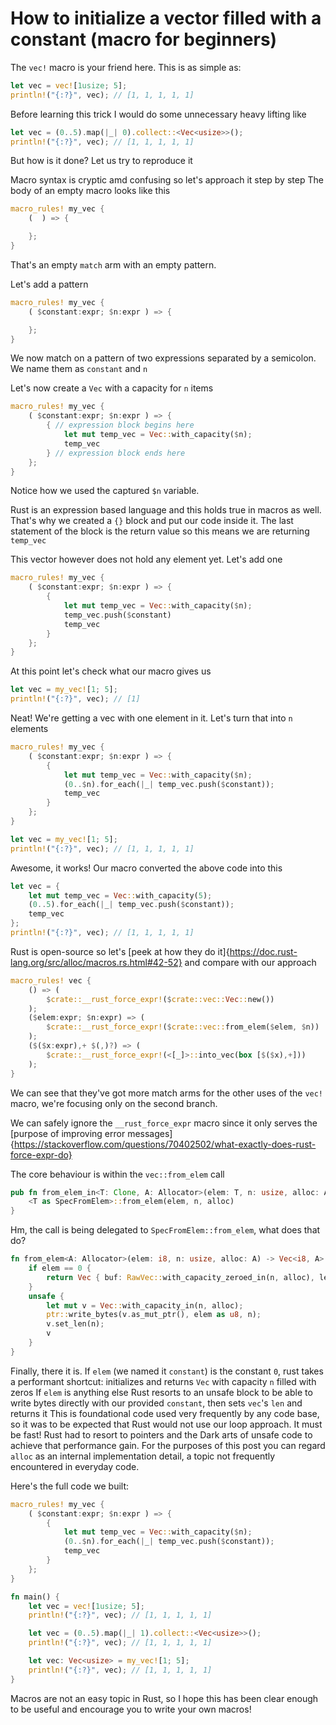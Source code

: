 # How to initialize a vector filled with a constant (macro for beginners)

The `vec!` macro is your friend here. This is as simple as:

```rust
let vec = vec![1usize; 5];
println!("{:?}", vec); // [1, 1, 1, 1, 1]
```

Before learning this trick I would do some unnecessary heavy lifting like

```rust
let vec = (0..5).map(|_| 0).collect::<Vec<usize>>();
println!("{:?}", vec); // [1, 1, 1, 1, 1]
```

But how is it done? Let us try to reproduce it

Macro syntax is cryptic amd confusing so let's approach it step by step
The body of an empty macro looks like this

```rust
macro_rules! my_vec {
    (  ) => {

    };
}
```

That's an empty `match` arm with an empty pattern.

Let's add a pattern

```rust
macro_rules! my_vec {
    ( $constant:expr; $n:expr ) => {

    };
}
```

We now match on a pattern of two expressions separated by a semicolon.
We name them as `constant` and `n`

Let's now create a `Vec` with a capacity for `n` items

```rust
macro_rules! my_vec {
    ( $constant:expr; $n:expr ) => {
        { // expression block begins here
            let mut temp_vec = Vec::with_capacity($n);
            temp_vec
        } // expression block ends here
    };
}
```

Notice how we used the captured `$n` variable.

Rust is an expression based language and this holds true in macros as well.
That's why we created a `{}` block and put our code inside it. The last statement of the block is the return value so
this means we are returning `temp_vec`

This vector however does not hold any element yet. Let's add one

```rust
macro_rules! my_vec {
    ( $constant:expr; $n:expr ) => {
        {
            let mut temp_vec = Vec::with_capacity($n);
            temp_vec.push($constant)
            temp_vec
        }
    };
}
```

At this point let's check what our macro gives us

```rust
let vec = my_vec![1; 5];
println!("{:?}", vec); // [1]
```

Neat! We're getting a vec with one element in it. Let's turn that into `n` elements

```rust
macro_rules! my_vec {
    ( $constant:expr; $n:expr ) => {
        {
            let mut temp_vec = Vec::with_capacity($n);
            (0..$n).for_each(|_| temp_vec.push($constant));
            temp_vec
        }
    };
}
```

```rust
let vec = my_vec![1; 5];
println!("{:?}", vec); // [1, 1, 1, 1, 1]
```

Awesome, it works! Our macro converted the above code into this

```rust
let vec = {
    let mut temp_vec = Vec::with_capacity(5);
    (0..5).for_each(|_| temp_vec.push($constant));
    temp_vec
};
println!("{:?}", vec); // [1, 1, 1, 1, 1]
```

Rust is open-source so let's [peek at how they do it]{https://doc.rust-lang.org/src/alloc/macros.rs.html#42-52} and compare with our approach

```rust
macro_rules! vec {
    () => (
        $crate::__rust_force_expr!($crate::vec::Vec::new())
    );
    ($elem:expr; $n:expr) => (
        $crate::__rust_force_expr!($crate::vec::from_elem($elem, $n))
    );
    ($($x:expr),+ $(,)?) => (
        $crate::__rust_force_expr!(<[_]>::into_vec(box [$($x),+]))
    );
}
```

We can see that they've got more match arms for the other uses of the `vec!` macro, we're focusing only on the second branch.

We can safely ignore the `__rust_force_expr` macro since it only serves the [purpose of improving error messages]{https://stackoverflow.com/questions/70402502/what-exactly-does-rust-force-expr-do}

The core behaviour is within the `vec::from_elem` call

```rust
pub fn from_elem_in<T: Clone, A: Allocator>(elem: T, n: usize, alloc: A) -> Vec<T, A> {
    <T as SpecFromElem>::from_elem(elem, n, alloc)
}
```

Hm, the call is being delegated to `SpecFromElem::from_elem`, what does that do?

```rust
fn from_elem<A: Allocator>(elem: i8, n: usize, alloc: A) -> Vec<i8, A> {
    if elem == 0 {
        return Vec { buf: RawVec::with_capacity_zeroed_in(n, alloc), len: n };
    }
    unsafe {
        let mut v = Vec::with_capacity_in(n, alloc);
        ptr::write_bytes(v.as_mut_ptr(), elem as u8, n);
        v.set_len(n);
        v
    }
}
```

Finally, there it is. If `elem` (we named it `constant`) is the constant `0`, rust takes a performant shortcut: initializes and returns `Vec` with capacity `n` filled with zeros
If `elem` is anything else Rust resorts to an unsafe block to be able to write bytes directly with our provided `constant`, then sets `vec`'s `len` and returns it
This is foundational code used very frequently by any code base, so it was to be expected that Rust would not use our loop approach. It must be fast!
Rust had to resort to pointers and the Dark arts of unsafe code to achieve that performance gain.
For the purposes of this post you can regard `alloc` as an internal implementation detail, a topic not frequently encountered in everyday code.

Here's the full code we built:

```rust
macro_rules! my_vec {
    ( $constant:expr; $n:expr ) => {
        {
            let mut temp_vec = Vec::with_capacity($n);
            (0..$n).for_each(|_| temp_vec.push($constant));
            temp_vec
        }
    };
}

fn main() {
    let vec = vec![1usize; 5];
    println!("{:?}", vec); // [1, 1, 1, 1, 1]

    let vec = (0..5).map(|_| 1).collect::<Vec<usize>>();
    println!("{:?}", vec); // [1, 1, 1, 1, 1]

    let vec: Vec<usize> = my_vec![1; 5];
    println!("{:?}", vec); // [1, 1, 1, 1, 1]
}
```

Macros are not an easy topic in Rust, so I hope this has been clear enough to be useful and encourage you to write your own macros!